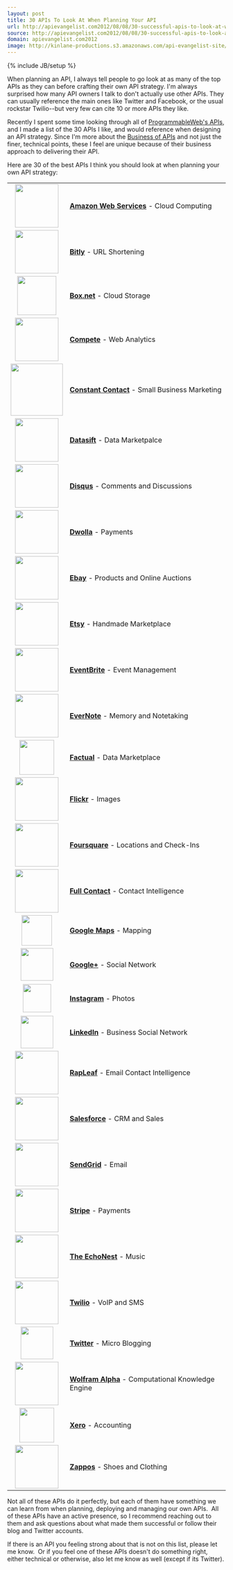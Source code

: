 ```yaml
---
layout: post
title: 30 APIs To Look At When Planning Your API
url: http://apievangelist.com2012/08/08/30-successful-apis-to-look-at-when-planning-your-api/
source: http://apievangelist.com2012/08/08/30-successful-apis-to-look-at-when-planning-your-api/
domain: apievangelist.com2012
image: http://kinlane-productions.s3.amazonaws.com/api-evangelist-site/blog/aws-logo.png
---
```

{% include JB/setup %}
<p>When planning an API, I always tell people to go look at as many of the top APIs as they can before crafting their own API strategy.  I'm always surprised how many API owners I talk to don't actually use other APIs.  They can usually reference the main ones like Twitter and Facebook, or the usual rockstar Twilio--but very few can cite 10 or more APIs they like.</p>
<p>Recently I spent some time looking through all of <a title="ProgrammableWeb API Directory" href="http://www.programmableweb.com/apis/directory">ProgrammableWeb's APIs</a>, and I made a list of the 30 APIs I like, and would reference when designing an API strategy.  Since I'm more about the <a title="Business of APIs" href="/business_of_apis.php">Business of APIs</a> and not just the finer, technical points, these I feel are unique because of their business approach to delivering their API.</p>
<p>Here are 30 of the best APIs I think you should look at when planning your own API strategy:</p>
<table cellspacing="5" cellpadding="5" width="80%" align="center">
<tbody>
<tr>
<td width="100" height="75" align="center"><a href="http://aws.amazon.com/" target="_blank"> <img src="http://kinlane-productions.s3.amazonaws.com/AWS_LOGO_CMYK.jpg" alt="" width="100" /> </a></td>
<td><strong><a href="http://aws.amazon.com/" target="_blank">Amazon Web Services</a></strong> - Cloud Computing</td>
</tr>
<tr>
<td width="100" height="75" align="center"><a href="http://dev.bitly.com/" target="_blank"> <img src="http://kinlane-productions.s3.amazonaws.com/api-evangelist/bitly/bitly-logo.png" alt="" width="100" /> </a></td>
<td><strong><a href="http://dev.bitly.com/" target="_blank">Bitly</a></strong> - URL Shortening</td>
</tr>
<tr>
<td width="100" height="75" align="center"><a href="http://developers.box.com/" target="_blank"> <img src="http://kinlane-productions.s3.amazonaws.com/api-evangelist/box/box-logo.png" alt="" width="90" /> </a></td>
<td><strong><a href="http://developers.box.com/" target="_blank">Box.net</a></strong> - Cloud Storage</td>
</tr>
<tr>
<td width="100" height="75" align="center"><a href="https://www.compete.com/developer/" target="_blank"> <img src="http://kinlane-productions.s3.amazonaws.com/api-evangelist/compete/compete-logo.png" alt="" width="100" /> </a></td>
<td><strong><a href="https://www.compete.com/developer/" target="_blank">Compete</a></strong> - Web Analytics</td>
</tr>
<tr>
<td width="100" height="75" align="center"><a href="http://developer.constantcontact.com/" target="_blank"> <img src="https://s3.amazonaws.com/kinlane-productions/api-evangelist/constantcontact/ctct_logo_horiz_color_300dpi.jpg" alt="" width="120" /> </a></td>
<td><strong><a href="http://developer.constantcontact.com/" target="_blank">Constant Contact</a></strong> - Small Business Marketing</td>
</tr>
<tr>
<td width="100" height="75" align="center"><a href="http://dev.datasift.com/" target="_blank"> <img src="http://kinlane-productions.s3.amazonaws.com/api-evangelist/datasift/datasift-logo.png" alt="" width="100" /> </a></td>
<td><strong><a href="http://dev.datasift.com/" target="_blank">Datasift</a></strong> - Data Marketpalce</td>
</tr>
<tr>
<td width="100" height="75" align="center"><a href="http://disqus.com/api/docs/" target="_blank"> <img src="http://kinlane-productions.s3.amazonaws.com/api-evangelist/disqus/disqus-logo.gif" alt="" width="100" /> </a></td>
<td><strong><a href="http://disqus.com/api/docs/" target="_blank">Disqus</a></strong> - Comments and Discussions</td>
</tr>
<tr>
<td width="100" height="75" align="center"><a href="http://developers.dwolla.com/" target="_blank"> <img src="http://kinlane-productions.s3.amazonaws.com/api-evangelist/dwolla/dwolla-logo.jpeg" alt="" width="100" /> </a></td>
<td><strong><a href="http://developers.dwolla.com/" target="_blank">Dwolla</a></strong> - Payments</td>
</tr>
<tr>
<td width="100" height="75" align="center"><a href="https://www.x.com/developers/ebay" target="_blank"> <img src="http://kinlane-productions.s3.amazonaws.com/api-evangelist/ebay/ebay.png" alt="" width="100" /> </a></td>
<td><strong><a href="https://www.x.com/developers/ebay" target="_blank">Ebay</a></strong> - Products and Online Auctions</td>
</tr>
<tr>
<td width="100" height="75" align="center"><a href="http://www.etsy.com/developers/" target="_blank"> <img src="http://kinlane-productions.s3.amazonaws.com/api-evangelist/etsy/etsy-logo.jpg" alt="" width="100" /> </a></td>
<td><strong><a href="http://www.etsy.com/developers/" target="_blank">Etsy</a></strong> - Handmade Marketplace</td>
</tr>
<tr>
<td width="100" height="75" align="center"><a href="http://developer.eventbrite.com/" target="_blank"> <img src="http://kinlane-productions.s3.amazonaws.com/api-evangelist/eventbrite/event-brite-logo.jpeg" alt="" width="100" /> </a></td>
<td><strong><a href="http://developer.eventbrite.com/" target="_blank">EventBrite</a></strong> - Event Management</td>
</tr>
<tr>
<td width="100" height="75" align="center"><a href="http://dev.evernote.com/" target="_blank"> <img src="http://kinlane-productions.s3.amazonaws.com/api-evangelist/evernote/evernote-logo.jpeg" alt="" width="100" /></a></td>
<td><strong><a href="http://dev.evernote.com/" target="_blank">EverNote</a></strong> - Memory and Notetaking</td>
</tr>
<tr>
<td width="100" height="75" align="center"><a href="http://www.factual.com/" target="_blank"> <img src="http://kinlane-productions.s3.amazonaws.com/api-evangelist/factual/factual-logo.png" alt="" width="80" /> </a></td>
<td><strong><a href="http://www.factual.com/" target="_blank">Factual</a></strong> - Data Marketplace</td>
</tr>
<tr>
<td width="100" height="75" align="center"><a href="http://www.flickr.com/services/api/" target="_blank"> <img src="http://kinlane-productions.s3.amazonaws.com/api-evangelist/flickr/flickr-logo.jpeg" alt="" width="100" /> </a></td>
<td><strong><a href="http://www.flickr.com/services/api/" target="_blank">Flickr</a></strong> - Images</td>
</tr>
<tr>
<td width="100" height="75" align="center"><a href="https://developer.foursquare.com/" target="_blank"> <img src="http://kinlane-productions.s3.amazonaws.com/api-evangelist/foursquare/foursquare-logo.png" alt="" width="100" /> </a></td>
<td><strong><a href="https://developer.foursquare.com/" target="_blank">Foursquare</a></strong> - Locations and Check-Ins</td>
</tr>
<tr>
<td width="100" height="75" align="center"><a href="http://www.fullcontact.com/developer/" target="_blank"> <img src="http://kinlane-productions.s3.amazonaws.com/api-evangelist/fullcontact/full-contact-logo.png" alt="" width="100" /> </a></td>
<td><strong><a href="http://www.fullcontact.com/developer/" target="_blank">Full Contact</a> </strong>- Contact Intelligence</td>
</tr>
<tr>
<td width="100" height="75" align="center"><a href="https://developers.google.com/maps/" target="_blank"> <img src="http://kinlane-productions.s3.amazonaws.com/api-evangelist/google/Google-Maps-Logo.jpg" alt="" width="70" /> </a></td>
<td><strong><a href="https://developers.google.com/maps/" target="_blank">Google Maps</a> </strong>- Mapping</td>
</tr>
<tr>
<td width="100" height="75" align="center"><a href="https://developers.google.com/+/" target="_blank"> <img src="http://kinlane-productions.s3.amazonaws.com/google-plus/google_plus.png" alt="" width="75" /> </a></td>
<td><strong><a href="https://developers.google.com/+/" target="_blank">Google+</a></strong> - Social Network</td>
</tr>
<tr>
<td width="100" height="75" align="center"><a href="http://instagram.com/developer/" target="_blank"> <img src="http://kinlane-productions.s3.amazonaws.com/api-evangelist/instagram/Instagram_logo.png" alt="" width="65" /> </a></td>
<td><strong><a href="http://instagram.com/developer/" target="_blank">Instagram</a></strong> - Photos</td>
</tr>
<tr>
<td width="100" height="75" align="center"><a href="https://developer.linkedin.com/" target="_blank"> <img src="http://kinlane-productions.s3.amazonaws.com/api-evangelist/linkedin/linkedin-logo.png" alt="" width="75" /> </a></td>
<td><strong><a href="https://developer.linkedin.com/" target="_blank">LinkedIn</a></strong> - Business Social Network</td>
</tr>
<tr>
<td width="100" height="75" align="center"><a href="http://www.rapleaf.com/developers/overview/" target="_blank"> <img src="http://kinlane-productions.s3.amazonaws.com/api-evangelist/rapleaf/rapleaf-logo.jpeg" alt="" width="100" /> </a></td>
<td><strong><a href="http://www.rapleaf.com/developers/overview/" target="_blank">RapLeaf</a></strong> - Email Contact Intelligence</td>
</tr>
<tr>
<td width="100" height="75" align="center"><a href="http://developer.force.com/" target="_blank"> <img src="http://kinlane-productions.s3.amazonaws.com/api-evangelist/salesforce/salesforce-logo.png" alt="" width="100" /> </a></td>
<td><strong><a href="http://developer.force.com/" target="_blank">Salesforce</a></strong> - CRM and Sales</td>
</tr>
<tr>
<td width="100" height="75" align="center"><a href="http://sendgrid.com/" target="_blank"> <img src="http://kinlane-productions.s3.amazonaws.com/api-evangelist/sendgrid/sendgrid.jpeg" alt="" width="100" /> </a></td>
<td><strong><a href="http://sendgrid.com/" target="_blank">SendGrid</a></strong> - Email</td>
</tr>
<tr>
<td width="100" height="75" align="center"><a href="https://stripe.com/" target="_blank"> <img src="http://kinlane-productions.s3.amazonaws.com/api-evangelist/stripe/Stripe-logo.jpeg" alt="" width="100" /> </a></td>
<td><strong><a href="https://stripe.com/" target="_blank">Stripe</a></strong> - Payments</td>
</tr>
<tr>
<td width="100" height="75" align="center"><a href="http://developer.echonest.com/" target="_blank"> <img src="http://kinlane-productions.s3.amazonaws.com/api-evangelist/echonest/echo-nest-logo.png" alt="" width="100" /> </a></td>
<td><strong><a href="http://developer.echonest.com/" target="_blank">The EchoNest</a></strong> - Music</td>
</tr>
<tr>
<td width="100" height="75" align="center"><a href="http://www.twilio.com" target="_blank"> <img src="http://kinlane-productions.s3.amazonaws.com/api-evangelist/twilio/Twilio-Logo.png" alt="" width="100" /> </a></td>
<td><strong><a href="http://www.twilio.com" target="_blank">Twilio</a></strong> - VoIP and SMS</td>
</tr>
<tr>
<td width="100" height="75" align="center"><a href="https://dev.twitter.com/" target="_blank"> <img src="http://kinlane-productions.s3.amazonaws.com/api-evangelist/twitter/tweet-bird-blue-white.png" alt="" width="75" /> </a></td>
<td><strong><a href="https://dev.twitter.com/" target="_blank">Twitter</a></strong> - Micro Blogging</td>
</tr>
<tr>
<td width="100" height="75" align="center"><a href="http://products.wolframalpha.com/api/" target="_blank"> <img src="http://kinlane-productions.s3.amazonaws.com/api-evangelist/wolfram-alpha/wolfram-alpha-logo.jpeg" alt="" width="100" /> </a></td>
<td><strong><a href="http://products.wolframalpha.com/api/" target="_blank">Wolfram Alpha</a></strong> - Computational Knowledge Engine</td>
</tr>
<tr>
<td width="100" height="75" align="center"><a href="http://blog.xero.com/developer/api-overview/" target="_blank"> <img src="http://kinlane-productions.s3.amazonaws.com/api-evangelist/xero/xero-logo.jpeg" alt="" width="80" /> </a></td>
<td><strong><a href="http://blog.xero.com/developer/api-overview/" target="_blank">Xero</a></strong> - Accounting</td>
</tr>
<tr>
<td width="100" height="75" align="center"><a href="http://developer.zappos.com/" target="_blank"> <img src="http://kinlane-productions.s3.amazonaws.com/api-evangelist/zappos/zappos-logo.png" alt="" width="100" /> </a></td>
<td><strong><a href="http://developer.zappos.com/" target="_blank">Zappos</a></strong> - Shoes and Clothing</td>
</tr>
</tbody>
</table>
<p>Not all of these APIs do it perfectly, but each of them have something we can learn from when planning, deploying and managing our own APIs. &nbsp;All of these APIs have an active presence, so I recommend reaching out to them and ask questions about what made them successful or follow their blog and Twitter accounts.</p>
<p>If there is an API you feeling strong about that is not on this list, please let me know. &nbsp;Or if you feel one of these APIs doesn't do something right, either technical or otherwise, also let me know as well (except if its Twitter). &nbsp;</p>

